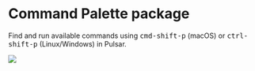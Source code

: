 # Command Palette package

Find and run available commands using <kbd>cmd-shift-p</kbd> (macOS) or <kbd>ctrl-shift-p</kbd> (Linux/Windows) in Pulsar.

![](https://f.cloud.github.com/assets/671378/2241354/2908b768-9ccd-11e3-9da1-a11753c0495d.png)
